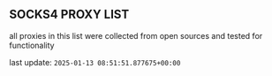 ## SOCKS4 PROXY LIST

all proxies in this list were collected from open sources and tested for functionality

last update: `2025-01-13 08:51:51.877675+00:00`